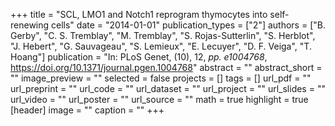+++
title = "SCL, LMO1 and Notch1 reprogram thymocytes into self-renewing cells"
date = "2014-01-01"
publication_types = ["2"]
authors = ["B. Gerby", "C. S. Tremblay", "M. Tremblay", "S. Rojas-Sutterlin", "S. Herblot", "J. Hebert", "G. Sauvageau", "S. Lemieux", "E. Lecuyer", "D. F. Veiga", "T. Hoang"]
publication = "In: PLoS Genet, (10), 12, _pp. e1004768_, https://doi.org/10.1371/journal.pgen.1004768"
abstract = ""
abstract_short = ""
image_preview = ""
selected = false
projects = []
tags = []
url_pdf = ""
url_preprint = ""
url_code = ""
url_dataset = ""
url_project = ""
url_slides = ""
url_video = ""
url_poster = ""
url_source = ""
math = true
highlight = true
[header]
image = ""
caption = ""
+++
